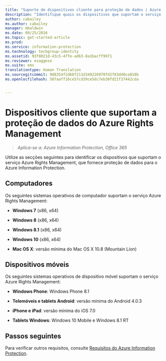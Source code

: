 ```yaml
---
title: "Suporte de dispositivos cliente para proteção de dados | Azure Information Protection"
description: "Identifique quais os dispositivos que suportam o serviço Azure Rights Management a partir do Azure Information Protection."
author: cabailey
ms.author: cabailey
manager: mbaldwin
ms.date: 09/25/2016
ms.topic: get-started-article
ms.prod: 
ms.service: information-protection
ms.technology: techgroup-identity
ms.assetid: 93f8021d-43c5-47fe-ad63-8a1bacff9971
ms.reviewer: esaggese
ms.suite: ems
translationtype: Human Translation
ms.sourcegitcommit: 9d8354f2d68f211d349226970fd2f83dd0ce810b
ms.openlocfilehash: 587aaff16ce57cd39ce5dc7eb30fd21f37442cda


---
```



# <a name="client-devices-that-support-azure-rights-management-data-protection"></a>Dispositivos cliente que suportam a proteção de dados do Azure Rights Management

>*Aplica-se a: Azure Information Protection, Office 365*

Utilize as secções seguintes para identificar os dispositivos que suportam o serviço Azure Rights Management, que fornece proteção de dados para o Azure Information Protection.

## <a name="computers"></a>Computadores
Os seguintes sistemas operativos de computador suportam o serviço Azure Rights Management:

-   **Windows 7** (x86, x64)

-   **Windows 8** (x86, x64)

-   **Windows 8.1** (x86, x64)

-   **Windows 10** (x86, x64)

-   **Mac OS X**: versão mínima do Mac OS X 10.8 (Mountain Lion)

## <a name="mobile-devices"></a>Dispositivos móveis
Os seguintes sistemas operativos de dispositivo móvel suportam o serviço Azure Rights Management:

-   **Windows Phone**: Windows Phone 8.1

-   **Telemóveis e tablets Android**: versão mínima do Android 4.0.3

-   **iPhone e iPad**: versão mínima do iOS 7.0

-   **Tablets Windows**: Windows 10 Mobile e Windows 8.1 RT


## <a name="next-steps"></a>Passos seguintes
Para verificar outros requisitos, consulte [Requisitos do Azure Information Protection](requirements-azure-rms.md).




<!--HONumber=Nov16_HO2-->


